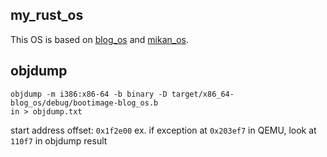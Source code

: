 ## my_rust_os
This OS is based on [blog_os](https://os.phil-opp.com) and [mikan_os](https://github.com/uchan-nos/mikanos).

## objdump

```
objdump -m i386:x86-64 -b binary -D target/x86_64-blog_os/debug/bootimage-blog_os.b
in > objdump.txt
```
start address offset: `0x1f2e00`
ex. if exception at `0x203ef7` in QEMU, look at `110f7` in objdump result
